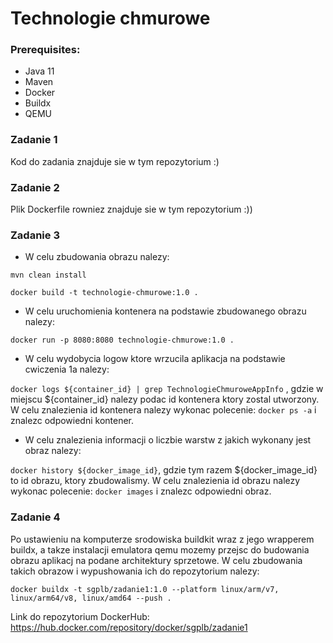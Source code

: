# Technologie chmurowe

### Prerequisites:

* Java 11
* Maven
* Docker
* Buildx
* QEMU

### Zadanie 1

Kod do zadania znajduje sie w tym repozytorium :)

### Zadanie 2

Plik Dockerfile rowniez znajduje sie w tym repozytorium :))

### Zadanie 3

* W celu zbudowania obrazu nalezy:

``
mvn clean install
``

``
docker build -t technologie-chmurowe:1.0 .
``
* W celu uruchomienia kontenera na podstawie zbudowanego obrazu nalezy:

``
docker run -p 8080:8080 technologie-chmurowe:1.0 .
``

* W celu wydobycia logow ktore wrzucila aplikacja na podstawie cwiczenia 1a nalezy:

``
docker logs ${container_id} | grep TechnologieChmuroweAppInfo
``
, gdzie w miejscu ${container_id} nalezy podac id kontenera ktory zostal utworzony. W celu znalezienia id kontenera nalezy wykonac polecenie: ``docker ps -a`` i znalezc odpowiedni kontener.

* W celu znalezienia informacji o liczbie warstw z jakich wykonany jest obraz nalezy:

``
docker history ${docker_image_id}
``, gdzie tym razem ${docker_image_id} to id obrazu, ktory zbudowalismy. W celu znalezienia id obrazu nalezy wykonac polecenie: ``docker images`` i znalezc odpowiedni obraz.


### Zadanie 4

Po ustawieniu na komputerze srodowiska buildkit wraz z jego wrapperem buildx, a takze instalacji emulatora qemu mozemy przejsc do budowania obrazu aplikacj na podane architektury sprzetowe.
W celu zbudowania takich obrazow i wypushowania ich do repozytorium nalezy:

``
docker buildx -t sgplb/zadanie1:1.0 --platform linux/arm/v7, linux/arm64/v8, linux/amd64 --push .
``

Link do repozytorium DockerHub: https://hub.docker.com/repository/docker/sgplb/zadanie1